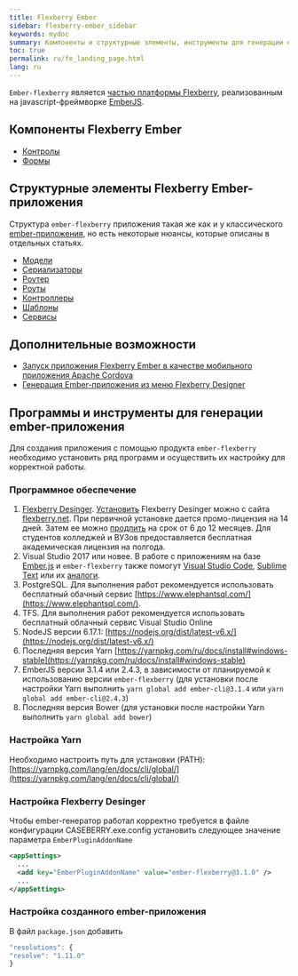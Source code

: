 ```yaml
---
title: Flexberry Ember
sidebar: flexberry-ember_sidebar
keywords: mydoc
summary: Компоненты и структурные элементы, инструменты для генерации ember-приложения
toc: true
permalink: ru/fe_landing_page.html
lang: ru
---
```


`Ember-flexberry` является [частью платформы Flexberry](http://flexberry.ru), реализованным на javascript-фреймворке [EmberJS](http://emberjs.com/).

## Компоненты Flexberry Ember

* [Контролы](ef_controls.html)
* [Формы](ef_forms.html)

## Структурные элементы Flexberry Ember-приложения

Структура `ember-flexberry` приложения такая же как и у классического [ember-приложения](https://guides.emberjs.com/v2.0.0/getting-started/core-concepts/), но есть некоторые нюансы, которые описаны в отдельных статьях.

* [Модели](efd_model.html)
* [Сериализаторы](efd_serializer.html)
* [Роутер](ef_router.html)
* [Роуты](ef_route.html)
* [Контроллеры](ef_controller.html)
* [Шаблоны](ef_template.html)
* [Сервисы](ef_service.html)

## Дополнительные возможности

* [Запуск приложения Flexberry Ember в качестве мобильного приложения Apache Cordova](ef_cordova.html)
* [Генерация Ember-приложения из меню Flexberry Designer](ef_generator.html)

## Программы и инструменты для генерации ember-приложения

Для создания приложения с помощью продукта `ember-flexberry` необходимо установить ряд программ и осуществить их настройку для корректной работы.

### Программное обеспечение

1. [Flexberry Desinger](https://flexberry.github.io/ru/fd_landing_page.html). [Установить](https://flexberry.github.io/ru/fd_install.html) Flexberry Desinger можно с сайта [flexberry.net](https://flexberry.net/). При первичной установке дается промо-лицензия на 14 дней. Затем ее можно [продлить](https://designer.flexberry.net/#/download-win-app) на срок от 6 до 12 месяцев. Для студентов колледжей и ВУЗов предоставляется бесплатная академическая лицензия на полгода.
2. Visual Studio 2017 или новее. В работе с приложениям на базе [Ember.js](https://emberjs.com/) и `ember-flexberry` также помогут [Visual Studio Code](https://code.visualstudio.com/), [Sublime Text](http://www.sublimetext.com/) или их [аналоги](https://jpnsoft.ru/visual-studio-code/).
3. PostgreSQL. Для выполнения работ рекомендуется использовать бесплатный обачный сервис [https://www.elephantsql.com/](https://www.elephantsql.com/).
4. TFS. Для выполнения работ рекомендуется использовать бесплатный облачный сервис Visual Studio Online
5. NodeJS версии 6.17.1: [https://nodejs.org/dist/latest-v6.x/](https://nodejs.org/dist/latest-v6.x/)
6. Последняя версия Yarn [https://yarnpkg.com/ru/docs/install#windows-stable](https://yarnpkg.com/ru/docs/install#windows-stable)
7. EmberJS версии 3.1.4 или 2.4.3, в зависимости от планируемой к использованию версии `ember-flexberry` (для установки после настройки Yarn выполнить `yarn global add ember-cli@3.1.4` или `yarn global add ember-cli@2.4.3`)
8. Последняя версия Bower (для установки после настройки Yarn выполнить `yarn global add bower`)

### Настройка Yarn

Необходимо настроить путь для установки (PATH): [https://yarnpkg.com/lang/en/docs/cli/global/](https://yarnpkg.com/lang/en/docs/cli/global/)

### Настройка Flexberry Desinger

Чтобы ember-генератор работал корректно требуется в файле конфигурации CASEBERRY.exe.config установить следующее значение параметра `EmberPluginAddonName`

```xml
<appSettings>
  ...
  <add key="EmberPluginAddonName" value="ember-flexberry@3.1.0" />
  ...
</appSettings>
```

### Настройка созданного ember-приложения

В файл `package.json` добавить

```javascript
"resolutions": {
"resolve": "1.11.0"
}
```
